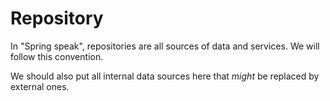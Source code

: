 # Repository

In "Spring speak", repositories are all sources of data and services. We will follow this convention.

We should also put all internal data sources here that *might* be replaced by external ones.
 